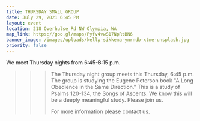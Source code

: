 ```yaml
---
title: THURSDAY SMALL GROUP
date: July 29, 2021 6:45 PM
layout: event
location: 218 Overhulse Rd NW Olympia, WA
map_link: https://goo.gl/maps/Pyfv4vwS17NpRtBN6
banner_image: /images/uploads/kelly-sikkema-ynrndb-xtme-unsplash.jpg
priority: false
---
```

We meet Thursday nights from 6:45-8:15 p.m.



> > > The Thursday night group meets this Thursday, 6:45 p.m. The group is studying the Eugene Peterson book "A Long Obedience in the Same Direction." This is a study of Psalms 120-134, the Songs of Ascents. We know this will be a deeply meaningful study. Please join us.
> > >
> > > For more information please contact us.